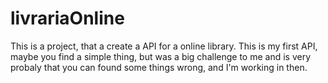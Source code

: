 # livrariaOnline
This is a project, that a create a API for a online library. This is my first API, maybe you find a simple thing, but was a big challenge to me and is very probaly that you can found some things wrong, and I'm working in then. 
